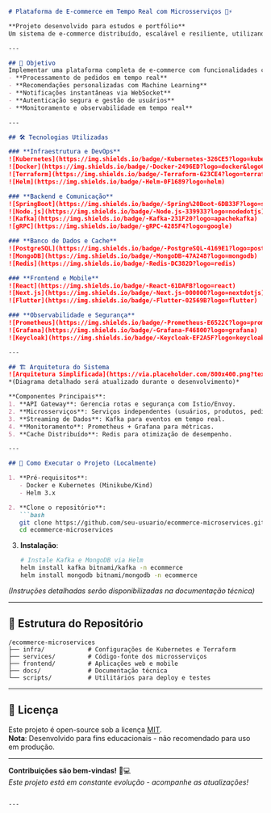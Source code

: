 ```markdown
# Plataforma de E-commerce em Tempo Real com Microsserviços 🛒⚡

**Projeto desenvolvido para estudos e portfólio**  
Um sistema de e-commerce distribuído, escalável e resiliente, utilizando arquitetura de microsserviços e tecnologias modernas para simular um ambiente próximo ao real.

---

## 📌 Objetivo
Implementar uma plataforma completa de e-commerce com funcionalidades como:
- **Processamento de pedidos em tempo real**
- **Recomendações personalizadas com Machine Learning**
- **Notificações instantâneas via WebSocket**
- **Autenticação segura e gestão de usuários**
- **Monitoramento e observabilidade em tempo real**

---

## 🛠️ Tecnologias Utilizadas

### **Infraestrutura e DevOps**
![Kubernetes](https://img.shields.io/badge/-Kubernetes-326CE5?logo=kubernetes&logoColor=white)
![Docker](https://img.shields.io/badge/-Docker-2496ED?logo=docker&logoColor=white)
![Terraform](https://img.shields.io/badge/-Terraform-623CE4?logo=terraform&logoColor=white)
![Helm](https://img.shields.io/badge/-Helm-0F1689?logo=helm)

### **Backend e Comunicação**
![SpringBoot](https://img.shields.io/badge/-Spring%20Boot-6DB33F?logo=springboot)
![Node.js](https://img.shields.io/badge/-Node.js-339933?logo=nodedotjs)
![Kafka](https://img.shields.io/badge/-Kafka-231F20?logo=apachekafka)
![gRPC](https://img.shields.io/badge/-gRPC-4285F4?logo=google)

### **Banco de Dados e Cache**
![PostgreSQL](https://img.shields.io/badge/-PostgreSQL-4169E1?logo=postgresql)
![MongoDB](https://img.shields.io/badge/-MongoDB-47A248?logo=mongodb)
![Redis](https://img.shields.io/badge/-Redis-DC382D?logo=redis)

### **Frontend e Mobile**
![React](https://img.shields.io/badge/-React-61DAFB?logo=react)
![Next.js](https://img.shields.io/badge/-Next.js-000000?logo=nextdotjs)
![Flutter](https://img.shields.io/badge/-Flutter-02569B?logo=flutter)

### **Observabilidade e Segurança**
![Prometheus](https://img.shields.io/badge/-Prometheus-E6522C?logo=prometheus)
![Grafana](https://img.shields.io/badge/-Grafana-F46800?logo=grafana)
![Keycloak](https://img.shields.io/badge/-Keycloak-EF2A5F?logo=keycloak)

---

## 🏗️ Arquitetura do Sistema
![Arquitetura Simplificada](https://via.placeholder.com/800x400.png?text=Diagrama+de+Arquitetura+em+Construção)  
*(Diagrama detalhado será atualizado durante o desenvolvimento)*

**Componentes Principais**:
1. **API Gateway**: Gerencia rotas e segurança com Istio/Envoy.
2. **Microsserviços**: Serviços independentes (usuários, produtos, pedidos).
3. **Streaming de Dados**: Kafka para eventos em tempo real.
4. **Monitoramento**: Prometheus + Grafana para métricas.
5. **Cache Distribuído**: Redis para otimização de desempenho.

---

## 🚀 Como Executar o Projeto (Localmente)

1. **Pré-requisitos**:
   - Docker e Kubernetes (Minikube/Kind)
   - Helm 3.x

2. **Clone o repositório**:
   ```bash
   git clone https://github.com/seu-usuario/ecommerce-microservices.git
   cd ecommerce-microservices
   ```

3. **Instalação**:
   ```bash
   # Instale Kafka e MongoDB via Helm
   helm install kafka bitnami/kafka -n ecommerce
   helm install mongodb bitnami/mongodb -n ecommerce
   ```

*(Instruções detalhadas serão disponibilizadas na documentação técnica)*

---

## 📂 Estrutura do Repositório
```
/ecommerce-microservices
├── infra/            # Configurações de Kubernetes e Terraform
├── services/         # Código-fonte dos microsserviços
├── frontend/         # Aplicações web e mobile
├── docs/             # Documentação técnica
└── scripts/          # Utilitários para deploy e testes
```

---

## 📝 Licença
Este projeto é open-source sob a licença [MIT](LICENSE).  
**Nota**: Desenvolvido para fins educacionais - não recomendado para uso em produção.

---

**Contribuições são bem-vindas!** 👨💻  
*Este projeto está em constante evolução - acompanhe as atualizações!*
```

---
